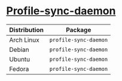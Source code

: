 # [Profile-sync-daemon](https://github.com/graysky2/profile-sync-daemon)

| Distribution | Package               |
| ------------ | --------------------- |
| Arch Linux   | `profile-sync-daemon` |
| Debian       | `profile-sync-daemon` |
| Ubuntu       | `profile-sync-daemon` |
| Fedora       | `profile-sync-daemon` |
